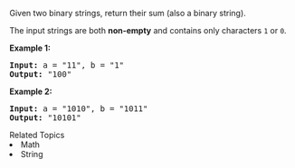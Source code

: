 <p>Given two binary strings, return their sum (also a binary string).</p>

<p>The input strings are both <strong>non-empty</strong> and contains only characters <code>1</code> or&nbsp;<code>0</code>.</p>

<p><strong>Example 1:</strong></p>

<pre>
<strong>Input:</strong> a = &quot;11&quot;, b = &quot;1&quot;
<strong>Output:</strong> &quot;100&quot;</pre>

<p><strong>Example 2:</strong></p>

<pre>
<strong>Input:</strong> a = &quot;1010&quot;, b = &quot;1011&quot;
<strong>Output:</strong> &quot;10101&quot;</pre>
<div><div>Related Topics</div><div><li>Math</li><li>String</li></div></div>